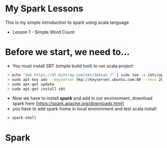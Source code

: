 # My Spark Lessons

This is my simple introduction to spark using scala language

  - Lesson 1 - 
  Simple Word Count

# Before we start, we need to...

  - You must install SBT (simple build tool) to run scala project
```sh
 > echo "deb https://dl.bintray.com/sbt/debian /" | sudo tee -a /etc/apt/sources.list.d/sbt.list
 > sudo apt-key adv --keyserver hkp://keyserver.ubuntu.com:80 --recv 2EE0EA64E40A89B84B2DF73499E82A75642AC823
 > sudo apt-get update
 > sudo apt-get install sbt
 ```
 
- Now we have to install ***spark*** and add in our environment, download spark here [https://spark.apache.org/downloads.html]
- you have to add spark home in local environment and test scala install

```
 > spark-shell
  ```
 
# Spark


